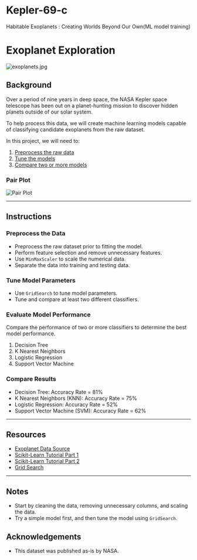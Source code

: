 # Kepler-69-c
Habitable Exoplanets : Creating Worlds Beyond Our Own(ML model training)
# Exoplanet Exploration

![exoplanets.jpg](images/exoplanets.jpg)

## Background

Over a period of nine years in deep space, the NASA Kepler space telescope has been out on a planet-hunting mission to discover hidden planets outside of our solar system.

To help process this data, we will create machine learning models capable of classifying candidate exoplanets from the raw dataset.

In this project, we will need to:

1. [Preprocess the raw data](#Preprocessing)
2. [Tune the models](#Tune-Model-Parameters)
3. [Compare two or more models](#Evaluate-Model-Performance)

### Pair Plot
![Pair Plot](images/pairplot.png)

- - -

## Instructions

### Preprocess the Data

* Preprocess the raw dataset prior to fitting the model.
* Perform feature selection and remove unnecessary features.
* Use `MinMaxScaler` to scale the numerical data.
* Separate the data into training and testing data.

### Tune Model Parameters

* Use `GridSearch` to tune model parameters.
* Tune and compare at least two different classifiers.

### Evaluate Model Performance

Compare the performance of two or more classifiers to determine the best model performance.

1. Decision Tree
2. K Nearest Neighbors
3. Logistic Regression
4. Support Vector Machine

### Compare Results

- Decision Tree: Accuracy Rate = 81%
- K Nearest Neighbors (KNN): Accuracy Rate = 75%
- Logistic Regression: Accuracy Rate = 52%
- Support Vector Machine (SVM): Accuracy Rate = 62%

- - -

## Resources

* [Exoplanet Data Source](https://www.kaggle.com/nasa/kepler-exoplanet-search-results)
* [Scikit-Learn Tutorial Part 1](https://www.youtube.com/watch?v=4PXAztQtoTg)
* [Scikit-Learn Tutorial Part 2](https://www.youtube.com/watch?v=gK43gtGh49o&t=5858s)
* [Grid Search](https://scikit-learn.org/stable/modules/grid_search.html)

- - -

## Notes

* Start by cleaning the data, removing unnecessary columns, and scaling the data.
* Try a simple model first, and then tune the model using `GridSearch`.

## Acknowledgements

* This dataset was published as-is by NASA.
